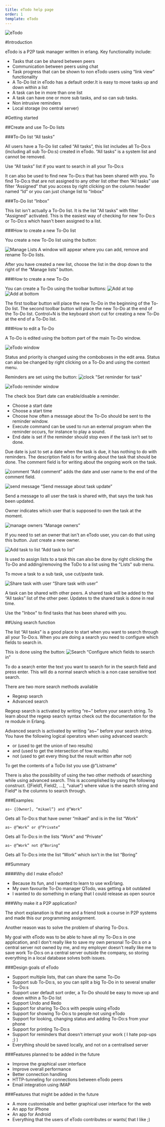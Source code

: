 ```yaml
---
title: eTodo help page
order: 1
template: eTodo
---
```

![eTodo](graphics/eTodo.png)

#Introduction 

eTodo is a P2P task manager written in erlang. Key functionality include:

* Tasks that can be shared between peers
* Communication between peers using chat
* Task progress that can be shown to non eTodo users using “link view” functionality
* A To-Do list in eTodo has a default order.It is easy to move tasks up and down within a list
* A task can be in more than one list
* A task can have one or more sub tasks, and so can sub tasks.
* Non intrusive reminders
* Local storage (no central server)

#Getting started

##Create and use To-Do lists

###To-Do list “All tasks”

All users have a To-Do list called “All tasks”, this list includes all To-Do:s (including all sub To-Do:s) created in eTodo. “All tasks” is a system list and cannot be removed.

Use “All tasks” list if you want to search in all your To-Do:s

It can also be used to find new To-Do:s that has been shared with you. To find To-Do:s that are not assigned to any other list other then “All tasks” use filter “Assigned” that you access by right clicking on the column header named “Id” or you can just change list to "Inbox"

###To-Do list “Inbox”

This list isn't actually a To-Do list. It is the list "All tasks" with filter "Assigned" activated.
This is the easiest way of checking for new To-Do:s or To-Do:s which hasn't been assigned to a list.

###How to create a new To-Do list

You create a new To-Do list using the button:

![Manage Lists](graphics/manageLists.png) A window will appear where you can add, remove and rename To-Do lists.

After you have created a new list, choose the list in the drop down to the right of the “Manage lists” button.

###How to create a new To-Do

You can create a To-Do using the toolbar buttons: ![Add at top](graphics/addTop.png)  ![Add at bottom](graphics/addBottom.png)

The first toolbar button will place the new To-Do in the beginning of the To-Do list.
The second toolbar button will place the new To-Do at the end of the To-Do list.
Control+N is the keyboard short cut for creating a new To-Do at the end of a To-Do list.

###How to edit a To-Do

A To-Do is edited using the bottom part of the main To-Do window.

![eTodo window](graphics/eTodoWin.png)

Status and priority is changed using the comboboxes in the edit area. Status can also be changed by right clicking on a To-Do and using the context menu.

Reminders are set using the button: ![clock](graphics/clock.png) "Set reminder for task"

![eTodo reminder window](graphics/eTodoReminderWin.png)

The check box Start date can enable/disable a reminder.

* Choose a start date
* Choose a start time
* Choose how often a message about the To-Do should be sent to the reminder window.
* Execute command can be used to run an external program when the reminder occurs, for instance to play a sound.
* End date is set if the reminder should stop even if the task isn't set to done.

Due date is just to set a date when the task is due, it has nothing to do with reminders.
The description field is for writing about the task that should be done.
The comment field is for writing about the ongoing work on the task.

![comment](graphics/comment.png) “Add comment” adds the date and user name to the end of the comment field.

![send message](graphics/sendMsg.png) “Send message about task update”

Send a message to all user the task is shared with, that says the task has been updated.

Owner indicates which user that is supposed to own the task at the moment.

![manage owners](graphics/user.png) “Manage owners”

If you need to set an owner that isn't an eTodo user, you can do that using this button. Just create a new owner.

![Add task to list](graphics/manageLists.png) “Add task to list”

Is used to assign lists to a task this can also be done by right clicking the To-Do and adding/removing the ToDo to a list using the "Lists" sub menu.

To move a task to a sub task, use cut/paste task.

![Share task with user](graphics/user.png) “Share task with user”

A task can be shared with other peers. A shared task will be added to the “All tasks” list of the other peer. Updates to the shared task is done in real time.

Use the "Inbox" to find tasks that has been shared with you.

##Using search function

The list “All tasks” is a good place to start when you want to search through all your To-Do:s. When you are doing a search you need to configure which fields to search in. 

This is done using the button: ![Search](graphics/search.png) “Configure which fields to search in”

To do a search enter the text you want to search for in the search field and press enter. This will do a normal search which is a non case sensitive text search.

There are two more search methods available

* Regexp search
* Advanced search

Regexp search is activated by writing “re~” before your search string. To learn about the regexp search syntax check out the documentation for the re module in Erlang.

Advanced search is activated by writing “as~” before your search string. You have the following logical operators when using advanced search:

* or (used to get the union of two results)
* and (used to get the intersection of tow results)
* not (used to get every thing but the result written after not)

To get the contents of a ToDo list you use @”Listname”

There is also the possibility of using the two other methods of searching while using advanced search. This is accomplished by using the following construct. {[Field1, Field2, ...], “value”} where value is the search string and Field* is the columns to search through.

###Examples:

`as~ {[Owner], “mikael”} and @”Work”`

Gets all To-Do:s that have owner “mikael” and is in the list “Work”

`as~ @”Work” or @”Private”`

Gets all To-Do:s in the lists “Work” and “Private”

`as~ @”Work” not @”Boring”`

Gets all To-Do:s inte the list “Work” which isn't in the list “Boring”

##Summary

####Why did I make eTodo?

* Because its fun, and I wanted to learn to use wxErlang.
* My own favourite To-Do manager QTodo, was	getting a bit outdated
* I wanted to do something in erlang that I	could release as open source

###Why make it a P2P application?

The short explanation is that me and a friend took a course in P2P systems and made this our programming assignment.

Another reason was to solve the problem of sharing To-Do:s.

My goal with eTodo was to be able to have all my To-Do:s in one application, and I don't really like to save my own personal To-Do:s on a central server not owned by me, and my employer doesn't really like me to save work To-Do:s on a central server outside the company, so storing everything in a local database solves both issues.

###Design goals of eTodo

* Support multiple lists, that can share the same To-Do
* Support sub To-Do:s, so you can split a big To-Do in to several smaller To-Do:s
* Support user default sort order, a To-Do should be easy to move up and down within a To-Do list
* Support Undo and Redo
* Support for sharing To-Do:s with people using eTodo
* Support for showing To-Do:s to people not	using eTodo
* Support for looking, changing status and adding To-Do:s from your phone
* Support for printing To-Do:s
* Support for reminders that doesn't interrupt your work ( I hate pop-ups ;) )
* Everything should be saved locally, and not on a centralised server

###Features planned to be added in the future

* Improve the graphical user interface
* Improve overall performance
* Better connection handling
* HTTP-tunneling for connections between eTodo peers
* Email integration using IMAP

###Features that might be added in the future

* A more customisable and better graphical user interface for the web
* An app for iPhone
* An app for Android
* Everything that the users of eTodo contributes or wants( that I like ;) 
